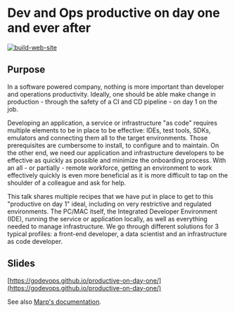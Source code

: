 # Dev and Ops productive on day one and ever after

[![build-web-site](https://github.com/GoDevOps/productive-on-day-one/workflows/build-web-site/badge.svg)](https://github.com/GoDevOps/productive-on-day-one/actions?query=workflow%3Abuild-web-site+branch%3Amain)

## Purpose

In a software powered company, nothing is more important than developer and operations productivity. Ideally, one should be able
make change in production - through the safety of a CI and CD pipeline - on day 1 on the job.

Developing an application, a service or infrastructure "as code" requires multiple elements to be in place to be effective: IDEs,
test tools, SDKs, emulators and connecting them all to the target environments. Those prerequisites are cumbersome to install, to
configure and to maintain. On the other end, we need our application and infrastructure developers to be effective as quickly as
possible and minimize the onboarding process. With an all - or partially - remote workforce, getting an environment to work
effectively quickly is even more beneficial as it is more difficult to tap on the shoulder of a colleague and ask for help.

This talk shares multiple recipes that we have put in place to get to this "productive on day 1" ideal, including on very
restrictive and regulated environments. The PC/MAC itself, the Integrated Developer Environment (IDE), running the service or
application locally, as well as everything needed to manage infrastructure. We go through different solutions for 3 typical
profiles: a front-end developer, a data scientist and an infrastructure as code developer.

## Slides

[https://godevops.github.io/productive-on-day-one/](https://godevops.github.io/productive-on-day-one/)

See also [Marp's documentation](https://marpit.marp.app/).
